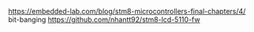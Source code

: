https://embedded-lab.com/blog/stm8-microcontrollers-final-chapters/4/ bit-banging 
https://github.com/nhantt92/stm8-lcd-5110-fw
